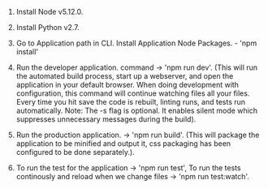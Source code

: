 1. Install Node v5.12.0.

2. Install Python v2.7.

3. Go to Application path in CLI. Install Application Node Packages. - 'npm install'

4. Run the developer application. command -> 'npm run dev'. (This will run the automated build process, start up a webserver, and open the application in your default browser. When doing development with configuration, this command will continue watching files all your files. Every time you hit save the code is rebuilt, linting runs, and tests run automatically. Note: The -s flag is optional. It enables silent mode which suppresses unnecessary messages during the build).

5. Run the production application. -> 'npm run build'. (This will package the application to be minified and output it, css packaging has been configured to be done separately.).

6. To run the test for the application -> 'npm run test', To run the tests continously and reload when we change files -> 'npm run test:watch'.
